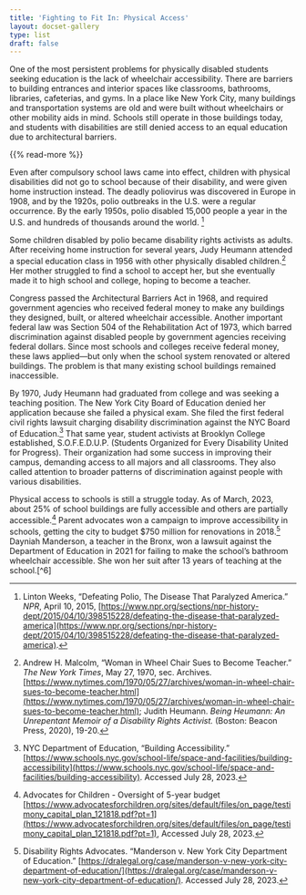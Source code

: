 ```yaml
---
title: 'Fighting to Fit In: Physical Access'
layout: docset-gallery
type: list
draft: false
---
```


One of the most persistent problems for physically disabled students seeking education is the lack of wheelchair accessibility. There are barriers to building entrances and interior spaces like classrooms, bathrooms, libraries, cafeterias, and gyms. In a place like New York City, many buildings and transportation systems are old and were built without wheelchairs or other mobility aids in mind. Schools still operate in those buildings today, and students with disabilities are still denied access to an equal education due to architectural barriers.

{{% read-more %}}

Even after compulsory school laws came into effect, children with physical disabilities did not go to school because of their disability, and were given home instruction instead. The deadly poliovirus was discovered in Europe in 1908, and by the 1920s, polio outbreaks in the U.S. were a regular occurrence. By the early 1950s, polio disabled 15,000 people a year in the U.S. and hundreds of thousands around the world. [^1]

Some children disabled by polio became disability rights activists as adults. After receiving home instruction for several years, Judy Heumann attended a special education class in 1956 with other physically disabled children.[^2] Her mother struggled to find a school to accept her, but she eventually made it to high school and college, hoping to become a teacher.

Congress passed the Architectural Barriers Act in 1968, and required government agencies who received federal money to make any buildings they designed, built, or altered wheelchair accessible. Another important federal law was Section 504 of the Rehabilitation Act of 1973, which barred discrimination against disabled people by government agencies receiving federal dollars. Since most schools and colleges receive federal money, these laws applied—but only when the school system renovated or altered buildings. The problem is that many existing school buildings remained inaccessible.

By 1970, Judy Heumann had graduated from college and was seeking a teaching position. The New York City Board of Education denied her application because she failed a physical exam. She filed the first federal civil rights lawsuit charging disability discrimination against the NYC Board of Education.[^3] That same year, student activists at Brooklyn College established, S.O.F.E.D.U.P. (Students Organized for Every Disability United for Progress). Their organization had some success in improving their campus, demanding access to all majors and all classrooms. They also called attention to broader patterns of discrimination against people with various disabilities.

Physical access to schools is still a struggle today. As of March, 2023, about 25% of school buildings are fully accessible and others are partially accessible.[^4] Parent advocates won a campaign to improve accessibility in schools, getting the city to budget $750 million for renovations in 2018.[^5] Dayniah Manderson, a teacher in the Bronx, won a lawsuit against the Department of Education in 2021 for failing to make the school’s bathroom wheelchair accessible. She won her suit after 13 years of teaching at the school.[^6]

[^1]: Linton Weeks, “Defeating Polio, The Disease That Paralyzed America.” *NPR*, April 10, 2015, [https://www.npr.org/sections/npr-history-dept/2015/04/10/398515228/defeating-the-disease-that-paralyzed-america](https://www.npr.org/sections/npr-history-dept/2015/04/10/398515228/defeating-the-disease-that-paralyzed-america).

[^2]: Andrew H. Malcolm, “Woman in Wheel Chair Sues to Become Teacher.” *The New York Times*, May 27, 1970, sec. Archives. [https://www.nytimes.com/1970/05/27/archives/woman-in-wheel-chair-sues-to-become-teacher.html](https://www.nytimes.com/1970/05/27/archives/woman-in-wheel-chair-sues-to-become-teacher.html); Judith Heumann. *Being Heumann: An Unrepentant Memoir of a Disability Rights Activist.* (Boston: Beacon Press, 2020), 19-20.

[^3]: NYC Department of Education, “Building Accessibility.” [https://www.schools.nyc.gov/school-life/space-and-facilities/building-accessibility](https://www.schools.nyc.gov/school-life/space-and-facilities/building-accessibility). Accessed July 28, 2023.

[^4]: Advocates for Children - Oversight of 5-year budget [https://www.advocatesforchildren.org/sites/default/files/on_page/testimony_capital_plan_121818.pdf?pt=1](https://www.advocatesforchildren.org/sites/default/files/on_page/testimony_capital_plan_121818.pdf?pt=1), Accessed July 28, 2023.

[^5]: Disability Rights Advocates. “Manderson v. New York City Department of Education.” [https://dralegal.org/case/manderson-v-new-york-city-department-of-education/](https://dralegal.org/case/manderson-v-new-york-city-department-of-education/). Accessed July 28, 2023.
